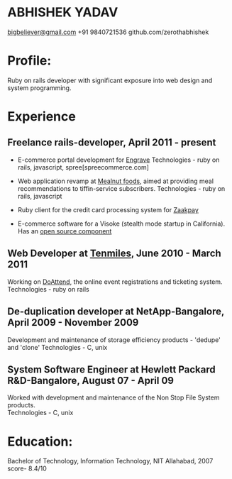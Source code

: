 
# ABHISHEK YADAV

bigbeliever@gmail.com
+91 9840721536
github.com/zerothabhishek


# Profile:  
Ruby on rails developer with significant exposure into web design and system programming.  


# Experience  

## Freelance rails-developer, April 2011 - present  
- E-commerce portal development for [Engrave](engrave.in)
Technologies - ruby on rails, javascript, spree[spreecommerce.com]

- Web application revamp at [Mealnut foods](www.mealnut.com), aimed at providing meal recommendations to tiffin-service subscribers.
Technologies - ruby on rails, javascript

- Ruby client for the credit card processing system for [Zaakpay](www.zaakpay.com)

- E-commerce software for a Visoke (stealth mode startup in California). 
Has an [open source component](https://github.com/zerothabhishek/payplug)

## Web Developer at [Tenmiles](tenmiles.com), June 2010 - March 2011  
Working on [DoAttend](doattend.com), the online event registrations and ticketing system.  
Technologies - ruby on rails  

## De-duplication developer at NetApp-Bangalore,  April 2009 - November 2009  
Development and maintenance of storage efficiency products - 'dedupe' and 'clone' 
Technologies - C, unix  

## System Software Engineer at Hewlett Packard R&D-Bangalore,  August 07 - April 09  
Worked with development and maintenance of the Non Stop File System products.  
Technologies - C, unix  


# Education:  
Bachelor of Technology, Information Technology, NIT Allahabad, 2007
score- 8.4/10

